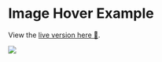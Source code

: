 # Image Hover Example

View the [live version here 🐸](https://aekari.github.io/Image-Hover-Example/).

![](https://i.imgur.com/i4C8Vzs.gif)
